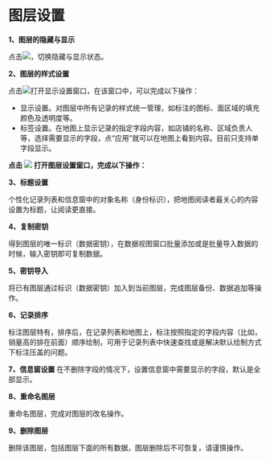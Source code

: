 # 图层设置

**1、图层的隐藏与显示**

点击![](https://pic.dituwuyou.com/map%2Fpicture%2Ficon%2Fvisible.jpg)，切换隐藏与显示状态。

**2、图层的样式设置**

点击![](https://pic.dituwuyou.com/map%2Fpicture%2Ficon%2Fheatstyle.png)打开显示设置窗口，在该窗口中，可以完成以下操作：
- 显示设置。对图层中所有记录的样式统一管理，如标注的图标、面区域的填充颜色及透明度等。
- 标签设置。在地图上显示记录的指定字段内容，如店铺的名称、区域负责人等，选择需要显示的字段，点“应用”就可以在地图上看到内容。目前只支持单字段显示。

**点击 ![](https://pic.dituwuyou.com/map%2Fpicture%2Ficon%2Flayersetting.png) 打开图层设置窗口，完成以下操作：**

**3、标题设置**

个性化记录列表和信息窗中的对象名称（身份标识），把地图阅读者最关心的内容设置为标题，让阅读更直接。

**4、复制密钥**

得到图层的唯一标识（数据密钥），在数据视图窗口批量添加或是批量导入数据的时候，输入密钥即可复制数据。

**5、密钥导入**

将已有图层通过标识（数据密钥）加入到当前图层，完成图层备份、数据追加等操作。

**6、记录排序**

标注图层特有，排序后，在记录列表和地图上，标注按照指定的字段内容（比如，销量高的排在前面）顺序绘制，可用于记录列表中快速查找或是解决默认绘制方式下标注压盖的问题。

**7、信息窗设置**
在不删除字段的情况下，设置信息窗中需要显示的字段，默认是全部显示。

**8、重命名图层**

重命名图层，完成对图层的改名操作。

**9、删除图层**

删除该图层，包括图层下面的所有数据，图层删除后不可恢复，请谨慎操作。


